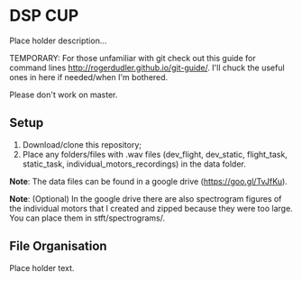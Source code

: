 # DSP CUP
Place holder description...

TEMPORARY: For those unfamiliar with git check out this guide for command lines http://rogerdudler.github.io/git-guide/. I'll chuck the useful ones in here if needed/when I'm bothered.

Please don't work on master.

## Setup
1. Download/clone this repository;
2. Place any folders/files with .wav files (dev_flight, dev_static, flight_task, static_task, individual_motors_recordings) in the data folder.

__Note__: The data files can be found in a google drive (https://goo.gl/TvJfKu).

__Note__: (Optional) In the google drive there are also spectrogram figures of the individual motors that I created and zipped because they were too large. You can place them in stft/spectrograms/.

## File Organisation
Place holder text.
